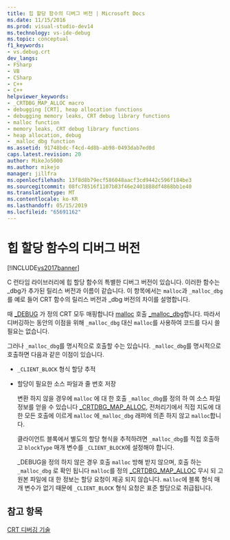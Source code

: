 ```yaml
---
title: 힙 할당 함수의 디버그 버전 | Microsoft Docs
ms.date: 11/15/2016
ms.prod: visual-studio-dev14
ms.technology: vs-ide-debug
ms.topic: conceptual
f1_keywords:
- vs.debug.crt
dev_langs:
- FSharp
- VB
- CSharp
- C++
- C++
helpviewer_keywords:
- _CRTDBG_MAP_ALLOC macro
- debugging [CRT], heap allocation functions
- debugging memory leaks, CRT debug library functions
- malloc function
- memory leaks, CRT debug library functions
- heap allocation, debug
- _malloc_dbg function
ms.assetid: 91748bdc-f4cd-4d8b-ab98-0493dab7ed0d
caps.latest.revision: 20
author: MikeJo5000
ms.author: mikejo
manager: jillfra
ms.openlocfilehash: 13f8d8b79ecf586048aacf3cd9442c596f184be3
ms.sourcegitcommit: 08fc78516f1107b83f46e2401888df4868bb1e40
ms.translationtype: MT
ms.contentlocale: ko-KR
ms.lasthandoff: 05/15/2019
ms.locfileid: "65691162"
---
```

# <a name="debug-versions-of-heap-allocation-functions"></a>힙 할당 함수의 디버그 버전
[!INCLUDE[vs2017banner](../includes/vs2017banner.md)]

C 런타임 라이브러리에 힙 할당 함수의 특별한 디버그 버전이 있습니다. 이러한 함수는 _dbg가 추가된 릴리스 버전과 이름이 같습니다. 이 항목에서는 `malloc`과 `_malloc_dbg`를 예로 들어 CRT 함수의 릴리스 버전과 _dbg 버전의 차이를 설명합니다.  
  
 때 [_DEBUG](https://msdn.microsoft.com/library/a9901568-4846-4731-a404-399d947e2e7a) 가 정의 CRT 모두 매핑합니다 [malloc](https://msdn.microsoft.com/library/144fcee2-be34-4a03-bb7e-ed6d4b99eea0) 호출 [_malloc_dbg](https://msdn.microsoft.com/library/c97eca51-140b-4461-8bd2-28965b49ecdb)합니다. 따라서 디버깅하는 동안의 이점을 위해 `_malloc_dbg` 대신 `malloc`를 사용하여 코드를 다시 쓸 필요는 없습니다.  
  
 그러나 `_malloc_dbg`를 명시적으로 호출할 수는 있습니다. `_malloc_dbg`를 명시적으로 호출하면 다음과 같은 이점이 있습니다.  
  
- `_CLIENT_BLOCK` 형식 할당 추적  
  
- 할당이 필요한 소스 파일과 줄 번호 저장  
  
  변환 하지 않을 경우에 `malloc` 에 대 한 호출 `_malloc_dbg`를 정의 하 여 소스 파일 정보를 얻을 수 있습니다 [_CRTDBG_MAP_ALLOC](https://msdn.microsoft.com/library/435242b8-caea-4063-b765-4a608200312b), 전처리기에서 직접 지도에 대 한 모든 호출에 이르게 `malloc` 에`_malloc_dbg` 래퍼에 의존 하지 않고 `malloc`합니다.  
  
  클라이언트 블록에서 별도의 할당 형식을 추적하려면 `_malloc_dbg`를 직접 호출하고 `blockType` 매개 변수를 `_CLIENT_BLOCK`에 설정해야 합니다.  
  
  _DEBUG을 정의 하지 않은 경우 호출 `malloc` 방해 받지 않으며, 호출 하는 `_malloc_dbg` 로 확인 됩니다 `malloc`를 정의 [_CRTDBG_MAP_ALLOC](https://msdn.microsoft.com/library/435242b8-caea-4063-b765-4a608200312b) 무시 되 고 원본 파일에 대 한 정보는 할당 요청이 제공 되지 않습니다. `malloc`에 블록 형식 매개 변수가 없기 때문에 `_CLIENT_BLOCK` 형식 요청은 표준 할당으로 취급됩니다.  
  
## <a name="see-also"></a>참고 항목  
 [CRT 디버깅 기술](../debugger/crt-debugging-techniques.md)
